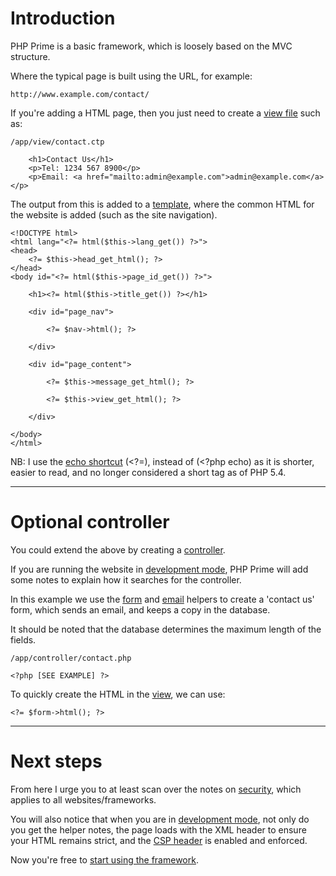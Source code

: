
# Introduction

PHP Prime is a basic framework, which is loosely based on the MVC structure.

Where the typical page is built using the URL, for example:

	http://www.example.com/contact/

If you're adding a HTML page, then you just need to create a [view file](../doc/setup/views.md) such as:

	/app/view/contact.ctp

		<h1>Contact Us</h1>
		<p>Tel: 1234 567 8900</p>
		<p>Email: <a href="mailto:admin@example.com">admin@example.com</a></p>

The output from this is added to a [template](../doc/setup/templates.md), where the common HTML for the website is added (such as the site navigation).

	<!DOCTYPE html>
	<html lang="<?= html($this->lang_get()) ?>">
	<head>
		<?= $this->head_get_html(); ?>
	</head>
	<body id="<?= html($this->page_id_get()) ?>">

		<h1><?= html($this->title_get()) ?></h1>

		<div id="page_nav">

			<?= $nav->html(); ?>

		</div>

		<div id="page_content">

			<?= $this->message_get_html(); ?>

			<?= $this->view_get_html(); ?>

		</div>

	</body>
	</html>

NB: I use the [echo shortcut](http://www.php.net/echo) (<?=), instead of (<?php echo) as it is shorter, easier to read, and no longer considered a short tag as of PHP 5.4.

---

# Optional controller

You could extend the above by creating a [controller](../doc/setup/controllers.md).

If you are running the website in [development mode](../doc/setup/debug.md), PHP Prime will add some notes to explain how it searches for the controller.

In this example we use the [form](../doc/helpers/form.md) and [email](../doc/helpers/email.md) helpers to create a 'contact us' form, which sends an email, and keeps a copy in the database.

It should be noted that the database determines the maximum length of the fields.

	/app/controller/contact.php

	<?php [SEE EXAMPLE] ?>

To quickly create the HTML in the [view](../doc/setup/views.md), we can use:

	<?= $form->html(); ?>

---

# Next steps

From here I urge you to at least scan over the notes on [security](../doc/security.md), which applies to all websites/frameworks.

You will also notice that when you are in [development mode](../doc/setup/debug.md), not only do you get the helper notes, the page loads with the XML header to ensure your HTML remains strict, and the [CSP header](../doc/security/csp.md) is enabled and enforced.

Now you're free to [start using the framework](../doc/setup.md).
